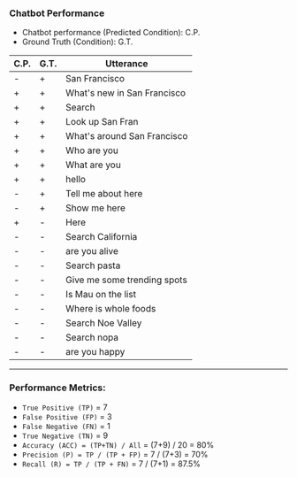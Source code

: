### Chatbot Performance


- Chatbot performance (Predicted Condition): C.P.
- Ground Truth (Condition): G.T.



C.P.| G.T.|    Utterance     |
----|-----|------------------|
-|+| San Francisco |
+|+| What's new in San Francisco |
+|+| Search |
+|+| Look up San Fran |
+|+| What's around San Francisco  |
+|+| Who are you |
+|+| What are you |
+|+| hello |
-|+| Tell me about here   |
-|+| Show me here        |
+|-| Here   |
-|-| Search California    |
-|-| are you alive |
-|-| Search pasta  |
-|-| Give me some trending spots      |
-|-| Is Mau on the list  |
-|-| Where is whole foods |
-|-| Search Noe Valley         |
-|-| Search nopa   |
-|-| are you happy |

---

### Performance Metrics:

- `True Positive (TP)` = 7
- `False Positive (FP)` = 3
- `False Negative (FN)` = 1
- `True Negative (TN)` = 9
- `Accuracy (ACC) = (TP+TN) / All` = (7+9) / 20 = 80%
- `Precision (P) = TP / (TP + FP)` = 7 / (7+3) = 70%
- `Recall (R) = TP / (TP + FN)` = 7 / (7+1) = 87.5%



